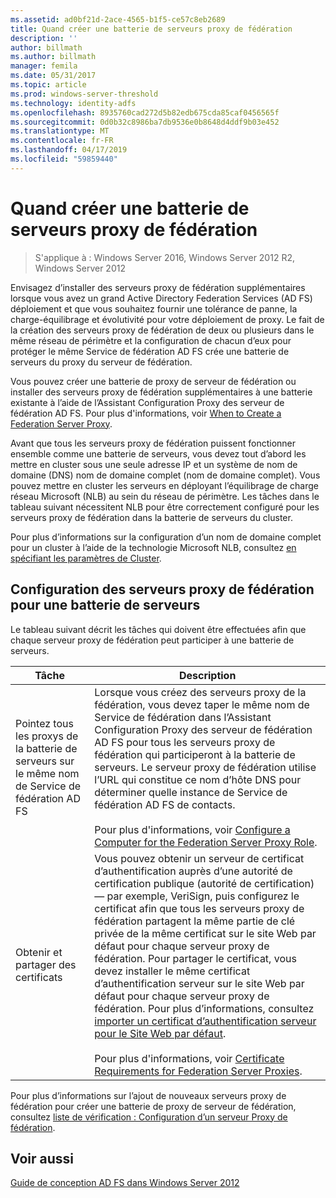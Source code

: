 ```yaml
---
ms.assetid: ad0bf21d-2ace-4565-b1f5-ce57c8eb2689
title: Quand créer une batterie de serveurs proxy de fédération
description: ''
author: billmath
ms.author: billmath
manager: femila
ms.date: 05/31/2017
ms.topic: article
ms.prod: windows-server-threshold
ms.technology: identity-adfs
ms.openlocfilehash: 8935760cad272d5b82edb675cda85caf0456565f
ms.sourcegitcommit: 0d0b32c8986ba7db9536e0b8648d4ddf9b03e452
ms.translationtype: MT
ms.contentlocale: fr-FR
ms.lasthandoff: 04/17/2019
ms.locfileid: "59859440"
---
```

# <a name="when-to-create-a-federation-server-proxy-farm"></a>Quand créer une batterie de serveurs proxy de fédération

>S'applique à : Windows Server 2016, Windows Server 2012 R2, Windows Server 2012

Envisagez d’installer des serveurs proxy de fédération supplémentaires lorsque vous avez un grand Active Directory Federation Services \(AD FS\) déploiement et que vous souhaitez fournir une tolérance de panne, la charge\-équilibrage et évolutivité pour votre déploiement de proxy. Le fait de la création des serveurs proxy de fédération de deux ou plusieurs dans le même réseau de périmètre et la configuration de chacun d’eux pour protéger le même Service de fédération AD FS crée une batterie de serveurs du proxy du serveur de fédération.  
  
Vous pouvez créer une batterie de proxy de serveur de fédération ou installer des serveurs proxy de fédération supplémentaires à une batterie existante à l’aide de l’Assistant Configuration Proxy des serveur de fédération AD FS. Pour plus d'informations, voir [When to Create a Federation Server Proxy](When-to-Create-a-Federation-Server-Proxy.md).  
  
Avant que tous les serveurs proxy de fédération puissent fonctionner ensemble comme une batterie de serveurs, vous devez tout d’abord les mettre en cluster sous une seule adresse IP et un système de nom de domaine \(DNS\) nom de domaine complet \(nom de domaine complet\). Vous pouvez mettre en cluster les serveurs en déployant l’équilibrage de charge réseau Microsoft \(NLB\) au sein du réseau de périmètre. Les tâches dans le tableau suivant nécessitent NLB pour être correctement configuré pour les serveurs proxy de fédération dans la batterie de serveurs du cluster.  
  
Pour plus d’informations sur la configuration d’un nom de domaine complet pour un cluster à l’aide de la technologie Microsoft NLB, consultez [en spécifiant les paramètres de Cluster](https://go.microsoft.com/fwlink/?linkid=74651).  
  
## <a name="configuring-federation-server-proxies-for-a-farm"></a>Configuration des serveurs proxy de fédération pour une batterie de serveurs  
Le tableau suivant décrit les tâches qui doivent être effectuées afin que chaque serveur proxy de fédération peut participer à une batterie de serveurs.  
  
|Tâche|Description|  
|--------|---------------|  
|Pointez tous les proxys de la batterie de serveurs sur le même nom de Service de fédération AD FS|Lorsque vous créez des serveurs proxy de la fédération, vous devez taper le même nom de Service de fédération dans l’Assistant Configuration Proxy des serveur de fédération AD FS pour tous les serveurs proxy de fédération qui participeront à la batterie de serveurs. Le serveur proxy de fédération utilise l’URL qui constitue ce nom d’hôte DNS pour déterminer quelle instance de Service de fédération AD FS de contacts.<br /><br />Pour plus d'informations, voir [Configure a Computer for the Federation Server Proxy Role](../../ad-fs/deployment/Configure-a-Computer-for-the-Federation-Server-Proxy-Role.md).|  
|Obtenir et partager des certificats|Vous pouvez obtenir un serveur de certificat d’authentification auprès d’une autorité de certification publique \(autorité de certification\)— par exemple, VeriSign, puis configurez le certificat afin que tous les serveurs proxy de fédération partagent la même partie de clé privée de la même certificat sur le site Web par défaut pour chaque serveur proxy de fédération. Pour partager le certificat, vous devez installer le même certificat d’authentification serveur sur le site Web par défaut pour chaque serveur proxy de fédération. Pour plus d’informations, consultez [importer un certificat d’authentification serveur pour le Site Web par défaut](../../ad-fs/deployment/Import-a-Server-Authentication-Certificate-to-the-Default-Web-Site.md).<br /><br />Pour plus d'informations, voir [Certificate Requirements for Federation Server Proxies](Certificate-Requirements-for-Federation-Server-Proxies.md).|  
  
Pour plus d’informations sur l’ajout de nouveaux serveurs proxy de fédération pour créer une batterie de proxy de serveur de fédération, consultez [liste de vérification : Configuration d’un serveur Proxy de fédération](../../ad-fs/deployment/Checklist--Setting-Up-a-Federation-Server-Proxy.md).  
  
## <a name="see-also"></a>Voir aussi
[Guide de conception AD FS dans Windows Server 2012](AD-FS-Design-Guide-in-Windows-Server-2012.md)
